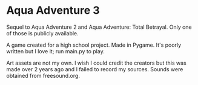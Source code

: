 # Aqua Adventure 3
Sequel to Aqua Adventure 2 and Aqua Adventure: Total Betrayal. Only one of those is publicly available. 

A game created for a high school project. Made in Pygame. It's poorly written but I love it; run main.py to play.

Art assets are not my own. I wish I could credit the creators but this was made over 2 years ago and I failed to record my sources. Sounds were obtained from freesound.org. 
